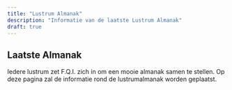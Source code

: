 ```yaml
---
title: "Lustrum Almanak"
description: "Informatie van de laatste Lustrum Almanak"
draft: true
---
```


## Laatste Almanak

Iedere lustrum zet F.Q.I. zich in om een mooie almanak samen te stellen. Op deze
pagina zal de informatie rond de lustrumalmanak worden geplaatst.
